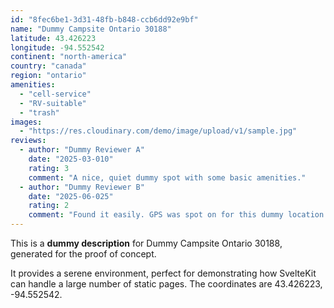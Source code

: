 ```yaml
---
id: "8fec6be1-3d31-48fb-b848-ccb6dd92e9bf"
name: "Dummy Campsite Ontario 30188"
latitude: 43.426223
longitude: -94.552542
continent: "north-america"
country: "canada"
region: "ontario"
amenities:
  - "cell-service"
  - "RV-suitable"
  - "trash"
images:
  - "https://res.cloudinary.com/demo/image/upload/v1/sample.jpg"
reviews:
  - author: "Dummy Reviewer A"
    date: "2025-03-010"
    rating: 3
    comment: "A nice, quiet dummy spot with some basic amenities."
  - author: "Dummy Reviewer B"
    date: "2025-06-025"
    rating: 2
    comment: "Found it easily. GPS was spot on for this dummy location."
---
```


This is a **dummy description** for Dummy Campsite Ontario 30188, generated for the proof of concept.

It provides a serene environment, perfect for demonstrating how SvelteKit can handle a large number of static pages. The coordinates are 43.426223, -94.552542.
